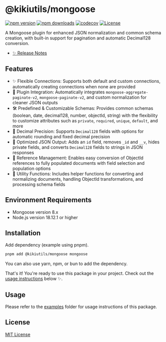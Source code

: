 # @kikiutils/mongoose

[![npm version][npm-version-src]][npm-version-href]
[![npm downloads][npm-downloads-src]][npm-downloads-href]
[![codecov][codecov-src]][codecov-href]
[![License][license-src]][license-href]

A Mongoose plugin for enhanced JSON normalization and common schema creation, with built-in support for pagination and automatic Decimal128 conversion.

- [✨ Release Notes](./CHANGELOG.md)

## Features

- ✨ Flexible Connections: Supports both default and custom connections, automatically creating connections when none are provided
- 🔌 Plugin Integration: Automatically integrates `mongoose-aggregate-paginate-v2`, `mongoose-paginate-v2`, and custom normalization for cleaner JSON outputs
- 🛠 Predefined & Customizable Schemas: Provides common schemas (boolean, date, decimal128, number, objectId, string) with the flexibility to customize attributes such as `private`, `required`, `unique`, `default`, and more
- 🧮 Decimal Precision: Supports `Decimal128` fields with options for automatic rounding and fixed decimal precision
- 🔄 Optimized JSON Output: Adds an `id` field, removes `_id` and `__v`, hides private fields, and converts `Decimal128` fields to strings in JSON responses
- 🔄 Reference Management: Enables easy conversion of ObjectId references to fully populated documents with field selection and population options
- 🔧 Utility Functions: Includes helper functions for converting and normalizing documents, handling ObjectId transformations, and processing schema fields

## Environment Requirements

- Mongoose version 8.x
- Node.js version 18.12.1 or higher

## Installation

Add dependency (example using pnpm).

```bash
pnpm add @kikiutils/mongoose mongoose
```

You can also use yarn, npm, or bun to add the dependency.

That's it! You're ready to use this package in your project. Check out the [usage instructions](#usage) below ✨.

## Usage

Please refer to the [examples](./examples/README.md) folder for usage instructions of this package.

## License

[MIT License](./LICENSE)

<!-- Badges -->
[npm-version-href]: https://npmjs.com/package/@kikiutils/mongoose
[npm-version-src]: https://img.shields.io/npm/v/@kikiutils/mongoose/latest.svg?style=flat&colorA=18181B&colorB=28CF8D

[npm-downloads-href]: https://npmjs.com/package/@kikiutils/mongoose
[npm-downloads-src]: https://img.shields.io/npm/dm/@kikiutils/mongoose.svg?style=flat&colorA=18181B&colorB=28CF8D

[codecov-href]: https://codecov.io/github/kikiutils/node-mongoose
[codecov-src]: https://codecov.io/github/kikiutils/node-mongoose/graph/badge.svg?token=GRSQ7JO39E

[license-href]: https://github.com/kikiutils/node-mongoose/blob/main/LICENSE
[license-src]: https://img.shields.io/npm/l/@kikiutils/mongoose.svg?style=flat&colorA=18181B&colorB=28CF8D
